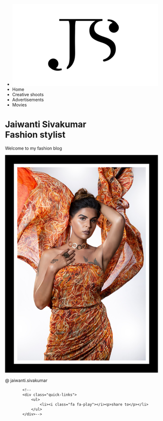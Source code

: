 <html>
<head>
		<title>JAIWANTI SIVAKUMAR</title>
		<link rel="stylesheet" href="fashion.css">

</head>
<body>
	<div class="container">
			<div class="menu">
				<ul>
					<li class="logo"><img src="2.png"></li><!-- logo-->
					<li>Home</li>
					<li>Creative shoots</li>
					<li>Advertisements</li>
					<li>Movies</li>
				</ul>
			</div>
			<div class="banner">
				<div class="app-text">
					<h1>Jaiwanti Sivakumar <br>Fashion stylist
					</h1>
					<p>Welcome to my fashion blog</p><!-- bio-->
				</div>
			</div>
			<div class="picture"><!-- picture-->
					<img src="3.jpg" >
			</div>
				</div>
	<div class="cc">
	<p>			@ jaiwanti.sivakumar</p>

</div>

			<!--
			<div class="quick-links">
				<ul>
					<li><i class="fa fa-play"></i><p>share to</p></li>
				</ul>
			</div>-->

</body>
</html>
